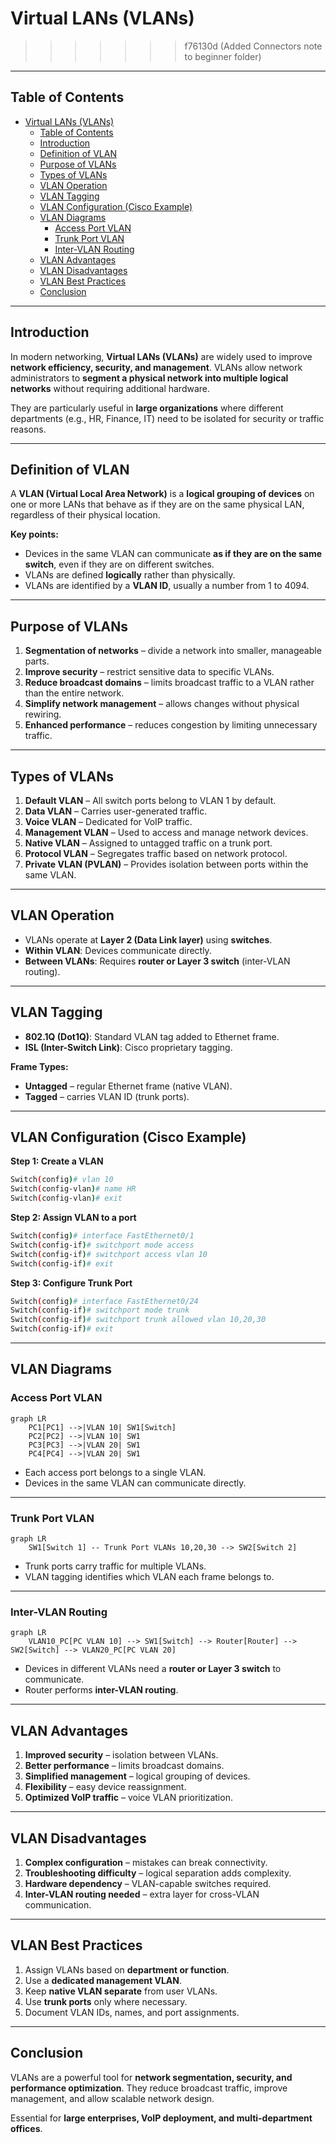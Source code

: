 # Virtual LANs (VLANs)
>>>>>>> f76130d (Added Connectors note to beginner folder)

---

## Table of Contents

- [Virtual LANs (VLANs)](#virtual-lans-vlans)
  - [Table of Contents](#table-of-contents)
  - [Introduction](#introduction)
  - [Definition of VLAN](#definition-of-vlan)
  - [Purpose of VLANs](#purpose-of-vlans)
  - [Types of VLANs](#types-of-vlans)
  - [VLAN Operation](#vlan-operation)
  - [VLAN Tagging](#vlan-tagging)
  - [VLAN Configuration (Cisco Example)](#vlan-configuration-cisco-example)
  - [VLAN Diagrams](#vlan-diagrams)
    - [Access Port VLAN](#access-port-vlan)
    - [Trunk Port VLAN](#trunk-port-vlan)
    - [Inter-VLAN Routing](#inter-vlan-routing)
  - [VLAN Advantages](#vlan-advantages)
  - [VLAN Disadvantages](#vlan-disadvantages)
  - [VLAN Best Practices](#vlan-best-practices)
  - [Conclusion](#conclusion)

---

## Introduction

In modern networking, **Virtual LANs (VLANs)** are widely used to improve **network efficiency, security, and management**. VLANs allow network administrators to **segment a physical network into multiple logical networks** without requiring additional hardware.  

They are particularly useful in **large organizations** where different departments (e.g., HR, Finance, IT) need to be isolated for security or traffic reasons.

---

## Definition of VLAN

A **VLAN (Virtual Local Area Network)** is a **logical grouping of devices** on one or more LANs that behave as if they are on the same physical LAN, regardless of their physical location.  

**Key points:**  
- Devices in the same VLAN can communicate **as if they are on the same switch**, even if they are on different switches.  
- VLANs are defined **logically** rather than physically.  
- VLANs are identified by a **VLAN ID**, usually a number from 1 to 4094.

---

## Purpose of VLANs

1. **Segmentation of networks** – divide a network into smaller, manageable parts.  
2. **Improve security** – restrict sensitive data to specific VLANs.  
3. **Reduce broadcast domains** – limits broadcast traffic to a VLAN rather than the entire network.  
4. **Simplify network management** – allows changes without physical rewiring.  
5. **Enhanced performance** – reduces congestion by limiting unnecessary traffic.

---

## Types of VLANs

1. **Default VLAN** – All switch ports belong to VLAN 1 by default.  
2. **Data VLAN** – Carries user-generated traffic.  
3. **Voice VLAN** – Dedicated for VoIP traffic.  
4. **Management VLAN** – Used to access and manage network devices.  
5. **Native VLAN** – Assigned to untagged traffic on a trunk port.  
6. **Protocol VLAN** – Segregates traffic based on network protocol.  
7. **Private VLAN (PVLAN)** – Provides isolation between ports within the same VLAN.

---

## VLAN Operation

- VLANs operate at **Layer 2 (Data Link layer)** using **switches**.  
- **Within VLAN**: Devices communicate directly.  
- **Between VLANs**: Requires **router or Layer 3 switch** (inter-VLAN routing).

---

## VLAN Tagging

- **802.1Q (Dot1Q)**: Standard VLAN tag added to Ethernet frame.  
- **ISL (Inter-Switch Link)**: Cisco proprietary tagging.  

**Frame Types:**  
- **Untagged** – regular Ethernet frame (native VLAN).  
- **Tagged** – carries VLAN ID (trunk ports).

---

## VLAN Configuration (Cisco Example)

**Step 1: Create a VLAN**  
```bash
Switch(config)# vlan 10
Switch(config-vlan)# name HR
Switch(config-vlan)# exit
````

**Step 2: Assign VLAN to a port**

```bash
Switch(config)# interface FastEthernet0/1
Switch(config-if)# switchport mode access
Switch(config-if)# switchport access vlan 10
Switch(config-if)# exit
```

**Step 3: Configure Trunk Port**

```bash
Switch(config)# interface FastEthernet0/24
Switch(config-if)# switchport mode trunk
Switch(config-if)# switchport trunk allowed vlan 10,20,30
Switch(config-if)# exit
```

---

## VLAN Diagrams

### Access Port VLAN

```mermaid
graph LR
    PC1[PC1] -->|VLAN 10| SW1[Switch]
    PC2[PC2] -->|VLAN 10| SW1
    PC3[PC3] -->|VLAN 20| SW1
    PC4[PC4] -->|VLAN 20| SW1
```

* Each access port belongs to a single VLAN.
* Devices in the same VLAN can communicate directly.

---

### Trunk Port VLAN

```mermaid
graph LR
    SW1[Switch 1] -- Trunk Port VLANs 10,20,30 --> SW2[Switch 2]
```

* Trunk ports carry traffic for multiple VLANs.
* VLAN tagging identifies which VLAN each frame belongs to.

---

### Inter-VLAN Routing

```mermaid
graph LR
    VLAN10_PC[PC VLAN 10] --> SW1[Switch] --> Router[Router] --> SW2[Switch] --> VLAN20_PC[PC VLAN 20]
```

* Devices in different VLANs need a **router or Layer 3 switch** to communicate.
* Router performs **inter-VLAN routing**.

---

## VLAN Advantages

1. **Improved security** – isolation between VLANs.
2. **Better performance** – limits broadcast domains.
3. **Simplified management** – logical grouping of devices.
4. **Flexibility** – easy device reassignment.
5. **Optimized VoIP traffic** – voice VLAN prioritization.

---

## VLAN Disadvantages

1. **Complex configuration** – mistakes can break connectivity.
2. **Troubleshooting difficulty** – logical separation adds complexity.
3. **Hardware dependency** – VLAN-capable switches required.
4. **Inter-VLAN routing needed** – extra layer for cross-VLAN communication.

---

## VLAN Best Practices

1. Assign VLANs based on **department or function**.
2. Use a **dedicated management VLAN**.
3. Keep **native VLAN separate** from user VLANs.
4. Use **trunk ports** only where necessary.
5. Document VLAN IDs, names, and port assignments.

---

## Conclusion

VLANs are a powerful tool for **network segmentation, security, and performance optimization**. They reduce broadcast traffic, improve management, and allow scalable network design.

Essential for **large enterprises, VoIP deployment, and multi-department offices**.